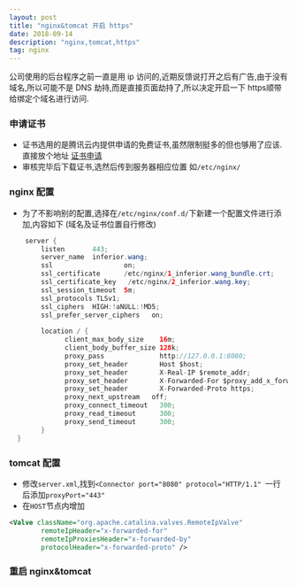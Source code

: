 ```yaml
---
layout: post
title: "nginx&tomcat 开启 https"
date: 2018-09-14
description: "nginx,tomcat,https"
tag: nginx
--- 
```

  
公司使用的后台程序之前一直是用 ip 访问的,近期反馈说打开之后有广告,由于没有域名,所以可能不是 DNS 劫持,而是直接页面劫持了,所以决定开启一下 https顺带给绑定个域名进行访问.

### 申请证书
- 证书选用的是腾讯云内提供申请的免费证书,虽然限制挺多的但也够用了应该.直接放个地址      [证书申请](https://console.cloud.tencent.com/ssl/)
- 审核完毕后下载证书,选然后传到服务器相应位置 如`/etc/nginx/`

### nginx 配置
- 为了不影响别的配置,选择在`/etc/nginx/conf.d/`下新建一个配置文件进行添加,内容如下 (域名及证书位置自行修改)  

``` java
	server {
        listen       443;
        server_name  inferior.wang;
        ssl                  on;
        ssl_certificate      /etc/nginx/1_inferior.wang_bundle.crt;
        ssl_certificate_key   /etc/nginx/2_inferior.wang.key;
        ssl_session_timeout  5m;
        ssl_protocols TLSv1;
        ssl_ciphers  HIGH:!aNULL:!MD5;
        ssl_prefer_server_ciphers   on;
        
        location / {
              client_max_body_size    16m;
              client_body_buffer_size 128k;
              proxy_pass              http://127.0.0.1:8080;
              proxy_set_header        Host $host;
              proxy_set_header        X-Real-IP $remote_addr;
              proxy_set_header        X-Forwarded-For $proxy_add_x_forwarded_for;
              proxy_set_header        X-Forwarded-Proto https;
              proxy_next_upstream   off;
              proxy_connect_timeout   300;
              proxy_read_timeout      300;
              proxy_send_timeout      300;
        }
  }

```

### tomcat 配置
- 修改`server.xml`,找到`<Connector port="8080" protocol="HTTP/1.1" `一行后添加`proxyPort="443"` 
- 在`HOST`节点内增加

```xml
<Valve className="org.apache.catalina.valves.RemoteIpValve"
		remoteIpHeader="x-forwarded-for"
		remoteIpProxiesHeader="x-forwarded-by"
		protocolHeader="x-forwarded-proto" />
```

### 重启 nginx&tomcat

